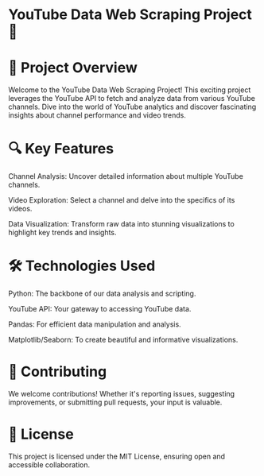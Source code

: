 # YouTube Data Web Scraping Project 🎥

# 🌟 Project Overview
Welcome to the YouTube Data Web Scraping Project! This exciting project leverages the YouTube API to fetch and analyze data from various YouTube channels. Dive into the world of YouTube analytics and discover fascinating insights about channel performance and video trends.

# 🔍 Key Features
Channel Analysis: Uncover detailed information about multiple YouTube channels.

Video Exploration: Select a channel and delve into the specifics of its videos.

Data Visualization: Transform raw data into stunning visualizations to highlight key trends and insights.

# 🛠️ Technologies Used
Python: The backbone of our data analysis and scripting.

YouTube API: Your gateway to accessing YouTube data.

Pandas: For efficient data manipulation and analysis.

Matplotlib/Seaborn: To create beautiful and informative visualizations.

# 🤝 Contributing
We welcome contributions! Whether it's reporting issues, suggesting improvements, or submitting pull requests, your input is valuable.

# 📜 License
This project is licensed under the MIT License, ensuring open and accessible collaboration.

